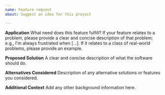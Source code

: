 ```yaml
---
name: Feature request
about: Suggest an idea for this project

---
```


**Application**
What need does this feature fulfill? If your feature relates to a problem, please provide
a clear and concise description of that problem; e.g., I'm always frustrated when [...].
If it relates to a class of real-world problems, please provide an example.

**Proposed Solution**
A clear and concise description of what the software should do.

**Alternatives Considered**
Description of any alternative solutions or features you considered.

**Additional Context**
Add any other background information here.

